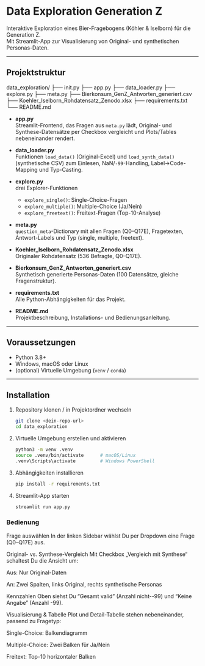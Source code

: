 # Data Exploration Generation Z

Interaktive Exploration eines Bier-Fragebogens (Köhler & Iselborn) für die Generation Z.  
Mit Streamlit-App zur Visualisierung von Original- und synthetischen Personas-Daten.

---

## Projektstruktur

data_exploration/
├── init.py
├── app.py
├── data_loader.py
├── explore.py
├── meta.py
├── Bierkonsum_GenZ_Antworten_generiert.csv
├── Koehler_Iselborn_Rohdatensatz_Zenodo.xlsx
├── requirements.txt
└── README.md

- **app.py**  
  Streamlit-Frontend, das Fragen aus `meta.py` lädt, Original- und Synthese-Datensätze per Checkbox vergleicht und Plots/Tables nebeneinander rendert.

- **data_loader.py**  
  Funktionen `load_data()` (Original-Excel) und `load_synth_data()` (synthetische CSV) zum Einlesen, NaN/`-99`-Handling, Label→Code-Mapping und Typ-Casting.

- **explore.py**  
  drei Explorer-Funktionen  
  - `explore_single()`: Single-Choice-Fragen  
  - `explore_multiple()`: Multiple-Choice (Ja/Nein)  
  - `explore_freetext()`: Freitext-Fragen (Top-10-Analyse)

- **meta.py**  
  `question_meta`-Dictionary mit allen Fragen (Q0–Q17E), Fragetexten, Antwort-Labels und Typ (single, multiple, freetext).

- **Koehler_Iselborn_Rohdatensatz_Zenodo.xlsx**  
  Originaler Rohdatensatz (536 Befragte, Q0–Q17E).

- **Bierkonsum_GenZ_Antworten_generiert.csv**  
  Synthetisch generierte Personas-Daten (100 Datensätze, gleiche Fragenstruktur).

- **requirements.txt**  
  Alle Python-Abhängigkeiten für das Projekt.

- **README.md**  
  Projektbeschreibung, Installations- und Bedienungsanleitung.

---

## Voraussetzungen

- Python 3.8+  
- Windows, macOS oder Linux  
- (optional) Virtuelle Umgebung (`venv` / `conda`)

---

## Installation

1. Repository klonen / in Projektordner wechseln  
   ```bash
   git clone <dein-repo-url>
   cd data_exploration

2. Virtuelle Umgebung erstellen und aktivieren

   ```bash
   python3 -m venv .venv
   source .venv/bin/activate      # macOS/Linux
   .venv\Scripts\activate         # Windows PowerShell
   ```

3. Abhängigkeiten installieren
   ```bash
   pip install -r requirements.txt
   ```

4. Streamlit-App starten
   ```bash
   streamlit run app.py
   ```

### Bedienung
Frage auswählen
In der linken Sidebar wählst Du per Dropdown eine Frage (Q0–Q17E) aus.

Original- vs. Synthese-Vergleich
Mit Checkbox „Vergleich mit Synthese“ schaltest Du die Ansicht um:

Aus: Nur Original-Daten

An: Zwei Spalten, links Original, rechts synthetische Personas

Kennzahlen
Oben siehst Du “Gesamt valid” (Anzahl nicht--99) und “Keine Angabe” (Anzahl -99).

Visualisierung & Tabelle
Plot und Detail-Tabelle stehen nebeneinander, passend zu Fragetyp:

Single-Choice: Balkendiagramm

Multiple-Choice: Zwei Balken für Ja/Nein

Freitext: Top-10 horizontaler Balken

